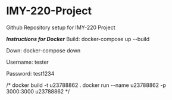 # IMY-220-Project
Github Repository setup for IMY-220 Project

***Instructions for Docker***
Build: docker-compose up --build

Down: docker-compose down

Username: tester

Password: test1234 

/* docker build -t u23788862 .
docker run --name u23788862 -p 3000:3000 u23788862 */


